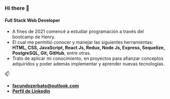 ### Hi there 👋

#### Full Stack Web Developer

- A fines de 2021 comencé a estudiar programación a través del bootcamp de Henry.
- El cual me permitió conocer y manejar las siguientes herramientas:
 **HTML, CSS, JavaScript, React Js, Redux, Node Js, Express, Sequelize, PostgreSQL, Git, GitHub**, entre otras.
- Trato de aplicar mi conocimiento, en proyectos para afianzar conceptos adquiridos y poder además implementar y aprender nuevas tecnologías.

  
📫
- **facundozerbato@outlook.com**
- **[Perfil de Linkedin](https://www.linkedin.com/in/facundozerbato/)**


